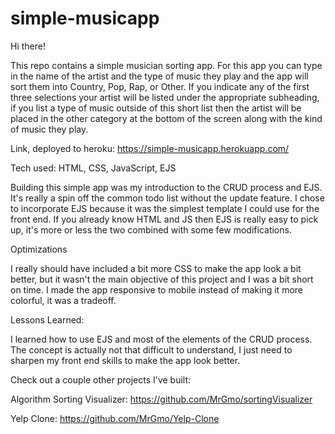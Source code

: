 # simple-musicapp

Hi there!

This repo contains a simple musician sorting app. For this app you can type in the name of the artist and the type of music they play and the app will sort them into Country, Pop, Rap, or Other. If you indicate any of the first three selections your artist will be listed under the appropriate subheading, if you list a type of music outside of this short list then the artist will be placed in the other category at the bottom of the screen along with the kind of music they play.

Link, deployed to heroku: https://simple-musicapp.herokuapp.com/

Tech used: HTML, CSS, JavaScript, EJS

Building this simple app was my introduction to the CRUD process and EJS. It's really a spin off the common todo list without the update feature. I chose to incorporate EJS because it was the simplest template I could use for the front end. If you already know HTML and JS then EJS is really easy to pick up, it's more or less the two combined with some few modifications.

Optimizations

I really should have included a bit more CSS to make the app look a bit better, but it wasn't the main objective of this project and I was a bit short on time. I made the app responsive to mobile instead of making it more colorful, it was a tradeoff.

Lessons Learned:

I learned how to use EJS and most of the elements of the CRUD process. The concept is actually not that difficult to understand, I just need to sharpen my front end skills to make the app look better.

Check out a couple other projects I've built:

Algorithm Sorting Visualizer: https://github.com/MrGmo/sortingVisualizer

Yelp Clone: https://github.com/MrGmo/Yelp-Clone
